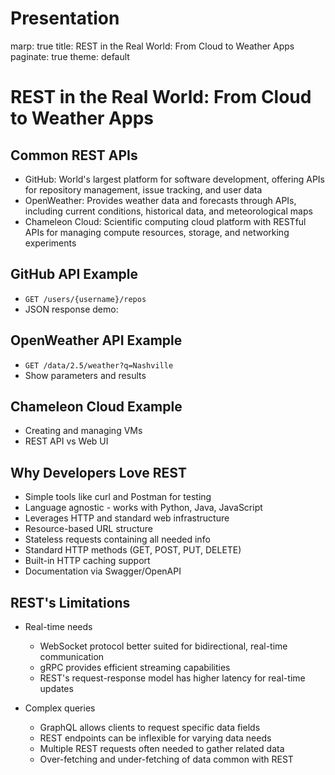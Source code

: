 # Presentation

<div class="slide-content" id="slide-2">

marp: true
title:  REST in the Real World: From Cloud to Weather Apps
paginate: true
theme: default

</div>
<div class="slide-content" id="slide-3">

# REST in the Real World: From Cloud to Weather Apps

</div>
<div class="slide-content" id="slide-4">

## Common REST APIs

- GitHub: World's largest platform for software development, offering APIs for repository management, issue tracking,
  and user data
- OpenWeather: Provides weather data and forecasts through APIs, including current conditions, historical data, and
  meteorological maps
- Chameleon Cloud: Scientific computing cloud platform with RESTful APIs for managing compute resources, storage, and
  networking experiments

</div>
<div class="slide-content" id="slide-5">

## GitHub API Example

- `GET /users/{username}/repos`
- JSON response demo:

</div>
<div class="slide-content" id="slide-6">

## OpenWeather API Example
- `GET /data/2.5/weather?q=Nashville`
- Show parameters and results

</div>
<div class="slide-content" id="slide-7">

## Chameleon Cloud Example
- Creating and managing VMs
- REST API vs Web UI

</div>
<div class="slide-content" id="slide-8">

## Why Developers Love REST

- Simple tools like curl and Postman for testing
- Language agnostic - works with Python, Java, JavaScript
- Leverages HTTP and standard web infrastructure
- Resource-based URL structure
- Stateless requests containing all needed info
- Standard HTTP methods (GET, POST, PUT, DELETE)
- Built-in HTTP caching support
- Documentation via Swagger/OpenAPI

</div>
<div class="slide-content" id="slide-9">

## REST's Limitations

- Real-time needs
    - WebSocket protocol better suited for bidirectional, real-time communication
    - gRPC provides efficient streaming capabilities
    - REST's request-response model has higher latency for real-time updates

- Complex queries
    - GraphQL allows clients to request specific data fields
    - REST endpoints can be inflexible for varying data needs
    - Multiple REST requests often needed to gather related data
    - Over-fetching and under-fetching of data common with REST

</div>
